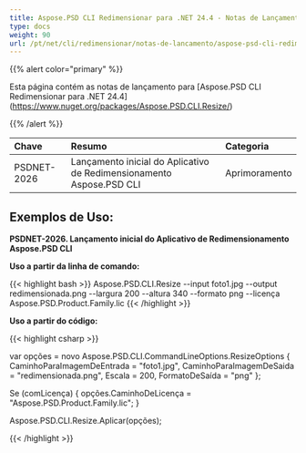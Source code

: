 ```yaml
---
title: Aspose.PSD CLI Redimensionar para .NET 24.4 - Notas de Lançamento
type: docs
weight: 90
url: /pt/net/cli/redimensionar/notas-de-lancamento/aspose-psd-cli-redimensionar-para-net-24-4-notas-de-lancamento/
---
```


{{% alert color="primary" %}}

Esta página contém as notas de lançamento para [Aspose.PSD CLI Redimensionar para .NET 24.4] (https://www.nuget.org/packages/Aspose.PSD.CLI.Resize/)

{{% /alert %}}

| **Chave**   | **Resumo**                                            | **Categoria** |
|:------------|:------------------------------------------------------|:-------------|
| PSDNET-2026 | Lançamento inicial do Aplicativo de Redimensionamento Aspose.PSD CLI | Aprimoramento |

## **Exemplos de Uso:**

**PSDNET-2026. Lançamento inicial do Aplicativo de Redimensionamento Aspose.PSD CLI**

**Uso a partir da linha de comando:**

{{< highlight bash >}}
Aspose.PSD.CLI.Resize --input foto1.jpg --output redimensionada.png --largura 200 --altura 340 --formato png --licença Aspose.PSD.Product.Family.lic
{{< /highlight >}}

**Uso a partir do código:**

{{< highlight csharp >}}

var opções = novo Aspose.PSD.CLI.CommandLineOptions.ResizeOptions
{
    CaminhoParaImagemDeEntrada = "foto1.jpg",
    CaminhoParaImagemDeSaida = "redimensionada.png",
    Escala = 200,
    FormatoDeSaída = "png"
};

Se (comLicença)
{
    opções.CaminhoDeLicença = "Aspose.PSD.Product.Family.lic";
}

Aspose.PSD.CLI.Resize.Aplicar(opções);

{{< /highlight >}}
